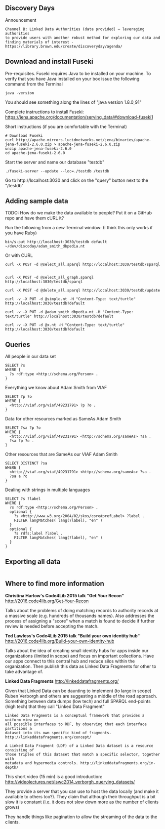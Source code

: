 ## Discovery Days
Announcement

    Channel B: Linked Data Authorities (data provided) — leveraging authorities
    to provide users with another robust method for exploring our data and
    finding materials of interest - https://library.brown.edu/create/discoveryday/agenda/

## Download and install Fuseki

Pre-requisites. Fuseki requires Java to be installed on your machine. To verify that you have
Java installed on your box issue the following command from the Terminal

```
java -version
```

You should see something along the lines of "java version 1.8.0_91"

Complete instructions to install Fuseki: https://jena.apache.org/documentation/serving_data/#download-fuseki1

Short instructions (if you are comfortable with the Terminal)
```
# Download Fuseki
curl http://apache.mirrors.lucidnetworks.net/jena/binaries/apache-jena-fuseki-2.6.0.zip > apache-jena-fuseki-2.6.0.zip
unzip apache-jena-fuseki-2.6.0
cd apache-jena-fuseki-2.6.0
```

Start the server and name our database "testdb"
```
./fuseki-server --update --loc=./testdb /testdb
```

Go to http://localhost:3030 and click on the "query" button next to the "/testdb"


## Adding sample data
TODO: How do we make the data available to people? Put it on a GitHub repo and have them cURL it?

Run the following from a *new* Terminal window: (I think this only works if you have Ruby)

```
bin/s-put http://localhost:3030/testdb default ~/dev/discoday/adam_smith_dbpedia.nt
```

Or with CURL
```
curl -X POST -d @select_all.sparql http://localhost:3030/testdb/sparql


curl -X POST -d @select_all_graph.sparql http://localhost:3030/testdb/sparql

curl -X POST -d @delete_all.sparql http://localhost:3030/testdb/update

curl -v -X PUT -d @simple.nt -H "Content-Type: text/turtle" http://localhost:3030/testdb?default

curl -v -X PUT -d @adam_smith_dbpedia.nt -H "Content-Type: text/turtle" http://localhost:3030/testdb?default

curl -v -X PUT -d @x.nt -H "Content-Type: text/turtle" http://localhost:3030/testdb?default

```

## Queries

All people in our data set
```
SELECT ?s
WHERE {
  ?s rdf:type <http://schema.org/Person> .
}
```

Everything we know about Adam Smith from VIAF
```
SELECT ?p ?o
WHERE {
  <http://viaf.org/viaf/49231791> ?p ?o .
}
```

Data for other resources marked as SameAs Adam Smith
```
SELECT ?sa ?p ?o
WHERE {
  <http://viaf.org/viaf/49231791> <http://schema.org/sameAs> ?sa .
  ?sa ?p ?o .
}
```

Other resources that are SameAs our VIAF Adam Smith
```
SELECT DISTINCT ?sa
WHERE {
  <http://viaf.org/viaf/49231791> <http://schema.org/sameAs> ?sa .
  ?sa a ?o
}
```


Dealing with strings in multiple languages

```
SELECT ?s ?label
WHERE {
  ?s rdf:type <http://schema.org/Person> .
  optional {
    ?s <http://www.w3.org/2004/02/skos/core#prefLabel> ?label .
    FILTER langMatches( lang(?label), "en" )
  }
  optional {
    ?s rdfs:label ?label .
    FILTER langMatches( lang(?label), "en" )
  }   
}
```

## Exporting all data
```

```
## Where to find more information

**Christina Harlow's Code4Lib 2015 talk "Get Your Recon"**
http://2016.code4lib.org/Get-Your-Recon

Talks about the problems of doing matching records to authority records at
a massive scale (e.g. hundreds of thousands names). Also addresses the process
of assigning a "score" when a match is found to decide if further review is needed
before accepting the match.


**Ted Lawless's Code4Lib 2015 talk "Build your own identity hub"**
http://2016.code4lib.org/Build-your-own-identity-hub

Talks about the idea of creating small identity hubs for apps inside our
organizations (limited in scope) and focus on important collections. Have our apps
connect to this central hub and reduce silos within the organization. Then publish
this data as Linked Data Fragments for other to take advantage of.


**Linked Data Fragments**
http://linkeddatafragments.org/

Given that Linked Data can be daunting to implement (to large in scope) Ruben Verborgh
and others are suggesting a middle of the road approach. Something between data dumps
(low tech) and full SPARQL end-points (high tech) that they call "Linked Data Fragment"


    Linked Data Fragments is a conceptual framework that provides a uniform view on
    all possible interfaces to RDF, by observing that each interface partitions a
    dataset into its own specific kind of fragments. http://linkeddatafragments.org/concept/

    A Linked Data Fragment (LDF) of a Linked Data dataset is a resource consisting of
    those triples of this dataset that match a specific selector, together with
    metadata and hypermedia controls. http://linkeddatafragments.org/in-depth/

This short video (15 min) is a good introduction: http://videolectures.net/iswc2014_verborgh_querying_datasets/

They provide a server that you can use to host the data locally (and make it
available to others too?). They claim that although their throughput is a bit slow
it is constant (i.e. it does not slow down more as the number of clients grows)

They handle things like pagination to allow the streaming of the data to the
clients.
